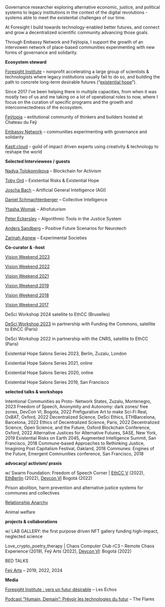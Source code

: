 Governance researcher exploring alternative economic, justice, and political systems to legacy institutions in the context of the digital revolutions - systems able to meet the existential challenges of our time.

At Foresight I build towards technology-enabled better futures, and connect and grow a decentralized scientific community advancing those goals.

Through Embassy Network and Feÿtopia, I support the growth of an intervowen network of place-based communities experimenting with new forms of governance and solidarity.

**Ecosystem steward**

[Foresight Institute](https://foresight.org/) – nonprofit accelerating a large group of scientists & technologists where legacy institutions usually fail to do so, and building the path to concrete long-term desirable futures (“[existential hope](https://www.existentialhope.com/)”).

Since 2017 I’ve been helping there in multiple capacities, from when it was mostly two of us and me taking on a lot of operational roles to now, where I focus on the curation of specific programs and the growth and interconnectedness of the ecosystem. 

[Feÿtopia](https://feytopia.com/) – extitutional community of thinkers and builders hosted at Chateau du Feÿ 

[Embassy Network](https://embassynetwork.com/) – communities experimenting with governance and solidarity

[Kastl.cloud](https://www.kastl.cloud/) – guild of impact driven experts using creativity & technology to reshape the world

**Selected Interviewees / guests**

[Nadya Tolokonnikova](https://summit.ethswarm.org/swarm-summit-2023/speaker/) – Blockchain for Activism

[Toby Ord](https://youtu.be/Yv6ZMvcNAMc?si=78SmD1S06WxGDKxu) – Existential Risks & Existential Hope

[Joscha Bach](https://partiful.com/e/QVWtuXYRAMwDdXxtVG8R) – Artificial General Intelligence (AGI)

[Daniel Schmachtenberger](https://youtu.be/SioR1jgdhnk?si=Q-mZFoXx5aspLAF-) – Collective Intelligence

[Ytasha Womak](https://youtu.be/1NUDEfBkynQ?si=dKjV4Z50NzaSNzcl) – Afrofuturism 

[Peter Eckersley](https://youtu.be/UMD6dXwsidg?si=pZGwPYPZIqpJBWGr) – Algorithmic Tools in the Justice System

[Anders Sandberg](https://youtu.be/jxOie8d3pe8?si=Zj8KFPCanHhwOc9k) – Positive Future Scenarios for Neurotech

[Zarinah Agnew](https://youtu.be/BdBviVWhar8?si=GJxRrTh7CbIWwGY2) – Experimental Societies

**Co-curator & -host**

[Vision Weekend 2023](https://foresight.org/vision-weekends-2023/)

[Vision Weekend 2022](https://foresight.org/member-gatherings/vision-weekends-2022/)

[Vision Weekend 2021](https://youtu.be/SWwbjnF3WXc?si=uQah3GJlKfVFYxLD)

[Vision Weekend 2019](https://youtu.be/P8DcyRC2ETo)

[Vision Weekend 2018](https://youtu.be/FXyjYsndgbQ?si=yvlPtNEgxQa7e4VG)

[Vision Weekend 2017](https://foresight.org/summary/vision-weekend-2017-foresight-institute/)

DeSci Workshop 2024 satellite to EthCC (Bruxelles)

[DeSci Workshop 2023](https://foresight.org/desci-workshop-paris/) in partnership with Funding the Commons, satellite to EthCC (Paris)

DeSci Workshop 2022 in partnership with the CNRS, satellite to EthCC (Paris)

Existential Hope Salons Series 2023, Berlin, Zuzalu, London

Existential Hope Salons Series 2021, online

Existential Hope Salons Series 2020, online

Existential Hope Salons Series 2019, San Francisco

**selected talks & workshops**

Intentional Communities as Proto- Network States, Zuzalu, Montenegro, 2023
Freedom of Speech, Anonymity and Autonomy: dark zones/ free zones, DevCon VI, Bogota, 2022
Prefigurative Art to make Sci-Fi Real, OxBAT, Oxford, 2022
Decentralized Science, DeSci Ethics, ETHBarcelona, Barcelona, 2022
Ethics of Decentralized Science, Paris, 2022
Decentralized Science, Open Science, and the Future, Oxford Blockchain Conference, Oxford, 2022
Alternative Justices for Alternative Futures, SASE, New York, 2019
Existential Risks on Earth 2045, Augmented Intelligence Summit, San Francisco, 2018
Commune-based Approaches to Rethinking Justice, Imagining Post Capitalism Festival, Oakland, 2018
Communes: Engines of the Future, Emergent Communities conference, San Francisco, 2018

**advocacy/ activism/ praxis**

w/ Swarm Foundation: Freedom of Speech Corner \| [EthCC V](https://medium.com/ethereum-swarm/monthly-ecosystem-call-28-july-2022-recap-e645c0f1d315) (2022), [EthBerlin](https://twitter.com/ethswarm/status/1570785253509464065) (2022), [Devcon VI](https://twitter.com/ethswarm/status/1580337494582734848) Bogotá (2022) 

Prison abolition, harm prevention and alternative justice systems for communes and collectives

[Relationship Anarchy](https://theanarchistlibrary.org/library/andie-nordgren-the-short-instructional-manifesto-for-relationship-anarchy)

Animal welfare

**projects & collaborations**

w/ LAB GALLERY: the first purpose driven NFT gallery funding high-impact, neglected science

Love_crypto_poetry_therapy \| Chaos Computer Club rC3 – Remote Chaos Experience (2019), Feÿ Arts (2022), [Devcon VI](https://www.regensunite.com/bogota): Bogotá (2022) 

BED TALKS

[Feÿ Arts](https://en.fey-arts.com/) – 2019, 2022, 2024

**Media**

[Foresight Institute : vers un futur désirable](https://www.lesechos.fr/thema/economie-durable/foresight-institute-vers-un-futur-desirable-1254665) – Les Echos

[Podcast “Humain, Demain”: Prévoir les technologies du futur](https://youtu.be/CgkFa_FytQU?si=EHMQg4TA8qvASQBt) – The Flares
